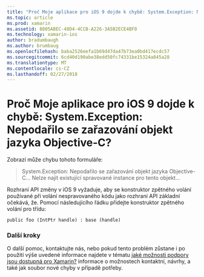```yaml
---
title: "Proč Moje aplikace pro iOS 9 dojde k chybě: System.Exception: Nepodařilo se zařazování objekt jazyka Objective-C?"
ms.topic: article
ms.prod: xamarin
ms.assetid: 8805ABEC-48D4-4CCB-A226-3A5B2ECE4BF0
ms.technology: xamarin-ios
author: bradumbaugh
ms.author: brumbaug
ms.openlocfilehash: baba2526eefa1b69d47da47b73ea0bd417ecdc57
ms.sourcegitcommit: 6cd40d190abe38edd50fc74331be15324a845a28
ms.translationtype: MT
ms.contentlocale: cs-CZ
ms.lasthandoff: 02/27/2018
---
```

# <a name="why-does-my-ios-9-app-fail-with-systemexception-failed-to-marshal-the-objective-c-object"></a>Proč Moje aplikace pro iOS 9 dojde k chybě: System.Exception: Nepodařilo se zařazování objekt jazyka Objective-C?

Zobrazí může chybu tohoto formuláře:

> System.Exception: Nepodařilo se zařazování objekt jazyka Objective-C... Nelze najít existující spravované instance pro tento objekt...

Rozhraní API změny v iOS 9 vyžaduje, aby se konstruktor zpětného volání používané při volání nespravovaného kódu jako rozhraní API základní očekává, že. Pomocí následujícího řádku přidejte konstruktor zpětného volání pro třídu: 

`public foo (IntPtr handle) : base (handle) ` 

### <a name="next-steps"></a>Další kroky

O další pomoc, kontaktujte nás, nebo pokud tento problém zůstane i po použití výše uvedené informace najdete v tématu [jaké možnosti podpory jsou dostupná pro Xamarin?](~/cross-platform/troubleshooting/support-options.md) informace o možnostech kontaktní, návrhy, a také jak soubor nové chyby v případě potřeby. 
